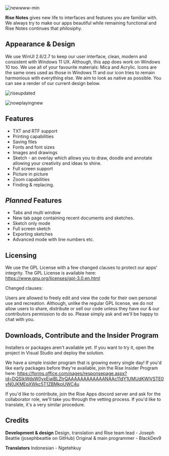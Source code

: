 ![newwww-min](https://user-images.githubusercontent.com/74561130/130691567-d7a0e4ab-6791-4e08-924a-89ff220e4e4d.png)

**Rise Notes** gives new life to interfaces and features you are familiar with. We always try to make our apps beautiful while remaining functional and Rise Notes continues that philosiphy.

## Appearance & Design

We use WinUI 2.6/2.7 to keep our user interface, clean, modern and consistent with Windows 11 UX. Although, this app does work on Windows 10 too. We use all of your favourite materials: Mica and Acrylic. Icons are the same ones used as those in Windows 11 and our icon tries to remain harmonious with everything else. We aim to look as native as possible. You can see a render of our current design below.

![riseupdated](https://user-images.githubusercontent.com/74561130/130692327-6f3ce078-6501-4618-9ff6-d794d51b7873.png)

![nowplayingnew](https://user-images.githubusercontent.com/74561130/130692352-70afe938-2742-4b1a-93a9-5a5537bcaf38.png)

## Features

* TXT and RTF support
* Printing capabilities
* Saving files
* Fonts and font sizes
* Images and drawings
* Sketch - an overlay which allows you to draw, doodle and annotate allowing your creativity and ideas to shine.
* Full screen support
* Picture in picture
* Zoom capabilities
* Finding & replacing.

## *Planned* Features

* Tabs and multi window
* New tab page containing recent documents and sketches.
* Sketch only mode
* Full screen sketch
* Exporting sketches
* Advanced mode with line numbers etc.

## Licensing

We use the GPL License with a few changed clauses to protect our apps' integrity. The GPL License is available here: https://www.gnu.org/licenses/gpl-3.0.en.html

Changed clauses:

Users are allowed to freely edit and view the code for their own personal use and recreation. Although, unlike the regular GPL license, we do not allow users to share, distribute or sell our code unless they have our & our contributors permission to do so. Please simply ask and we'll be happy to chat with you.

## Downloads, Contribute and the Insider Program

Installers or packages aren't available yet. If you want to try it, open the project in Visual Studio and deploy the solution. 

We have a simple insider program that is growing every single day! If you'd like early packages before they're available, join the Rise Insider Program here: https://forms.office.com/pages/responsepage.aspx?id=DQSIkWdsW0yxEjajBLZtrQAAAAAAAAAAAANAAc11dY1UMUdKWlVSTE0yN0JKMEpXWkc5T1ZBMkpUWC4u

If you'd like to contribute, join the Rise Apps discord server and ask for the collaborator role, we'll take you through the vetting process. If you'd like to translate, it's a very similar procedure.

## Credits

**Development & design**
Design, translation and Rise team lead - Joseph Beattie (josephbeattie on GitHub)
Original & main programmer - BlackDev9

**Translators**
Indonesian - Ngetehkuy


